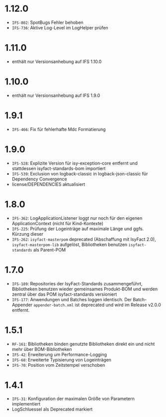 # 1.12.0
- `IFS-802`: SpotBugs Fehler behoben
- `IFS-736`: Aktive Log-Level im LogHelper prüfen

# 1.11.0
- enthält nur Versionsanhebung auf IFS 1.10.0

# 1.10.0
- enthält nur Versionsanhebung auf IFS 1.9.0

# 1.9.1
- `IFS-466`: Fix für fehlerhafte Mdc Formatierung

# 1.9.0
- `IFS-528`: Explizite Version für isy-exception-core entfernt und stattdessen isyfact-standards-bom importiert
- `IFS-539`: Exclusion von logback-classic in logback-json-classic für Dependency Convergence
- license/DEPENDENCIES aktualisiert

# 1.8.0
- `IFS-362`: LogApplicationListener loggt nur noch für den eigenen ApplicationContext (nicht für Kind-Kontexte)
- `IFS-225`: Prüfung der Logeinträge auf maximale Länge und ggfs. Kürzung dieser
- `IFS-262`: `isyfact-masterpom` deprecated (Abschaffung mit IsyFact 2.0), `isyfact-masterpom-lib` aufgelöst, Bibliotheken benutzen `isyfact-standards` als Parent-POM

# 1.7.0
- `IFS-189`: Repositories der IsyFact-Standards zusammengeführt, Bibliotheken benutzen wieder gemeinsames Produkt-BOM und werden zentral über das POM isyfact-standards versioniert
- `IFS-177`: Anwendungen und Batches loggen identisch. Der Batch-Appender `appender-batch.xml` ist deprecated und wird im Release v2.0.0 entfernt.

# 1.5.1
- `RF-161`: Bibliotheken binden genutzte Bibliotheken direkt ein und nicht mehr über BOM-Bibliotheken
- `IFS-42`: Erweiterung um Performance-Logging
- `IFS-68`: Erweiterte Typisierung von Logeinträgen
- `IFS-70`: Position vom Zeitstempel verschoben

# 1.4.1
- `IFS-31`: Konfiguration der maximalen Größe von Parametern implementiert
- LogSchluessel als Deprecated markiert
